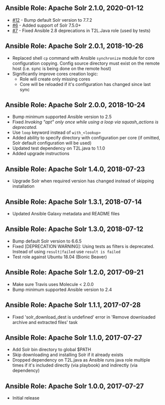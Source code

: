 ## Ansible Role: Apache Solr 2.1.0, 2020-01-12

- [#12](https://github.com/T2L/ansible-role-solr/issues/12) - Bump default Solr version to 7.7.2
- [#6](https://github.com/T2L/ansible-role-solr/issues/6) - Added support of Solr 7.5.0+
- [#7](https://github.com/T2L/ansible-role-solr/issues/7) - Fixed Ansible 2.8 deprecations in T2L.Java role (used by tests)

## Ansible Role: Apache Solr 2.0.1, 2018-10-26

- Replaced shell `cp` command with Ansible `synchronize` module for core configuration copying. Config source directory must exist on the remote host (i.e. sync is being done on the remote host)
- Significantly improve cores creation logic:
    * Role will create only missing cores
    * Core will be reloaded if it's configuration has changed since last sync

## Ansible Role: Apache Solr 2.0.0, 2018-10-24

- Bump minimum supported Ansible version to 2.5
- Fixed _Invoking "apt" only once while using a loop via squash_actions is deprecated._
- Use `loop` keyword instead of `with_<lookup>`
- Added ability to specify directory with configuration per core (if omitted, Solr default configuration will be used)
- Updated test dependency on T2L.java to 1.1.0
- Added upgrade instructions

## Ansible Role: Apache Solr 1.4.0, 2018-07-23

- Upgrade Solr when required version has changed instead of skipping installation

## Ansible Role: Apache Solr 1.3.1, 2018-07-14

- Updated Ansible Galaxy metadata and README files

## Ansible Role: Apache Solr 1.3.0, 2018-07-12

- Bump default Solr version to 6.6.5
- Fixed [DEPRECATION WARNING]: Using tests as filters is deprecated. Instead of using `result|failed` use `result is failed`
- Test role against Ubuntu 18.04 (Bionic Beaver)

## Ansible Role: Apache Solr 1.2.0, 2017-09-21

- Make sure Travis uses Molecule < 2.0.0
- Bump minimum supported Ansible version to 2.4

## Ansible Role: Apache Solr 1.1.1, 2017-07-28

- Fixed 'solr_download_dest is undefined' error in 'Remove downloaded archive and extracted files' task

## Ansible Role: Apache Solr 1.1.0, 2017-07-27

- Add Solr bin directory to global $PATH
- Skip downloading and installing Solr if it already exists
- Dropped dependency on T2L.java as Ansible runs java role multiple times if it's included directly (via playbook) and indirectly (via dependency)

## Ansible Role: Apache Solr 1.0.0, 2017-07-27

- Initial release
